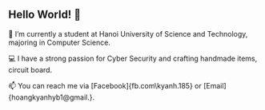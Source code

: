 ## Hello World! 👋

<!--
**anhhk210068/anhhk210068** is a ✨ _special_ ✨ repository because its `README.md` (this file) appears on your GitHub profile.
-->
🔭 I’m currently a student at Hanoi University of Science and Technology, majoring in Computer Science.

💻 I have a strong passion for Cyber Security and crafting handmade items, circuit board.

📫 You can reach me via [Facebook]{fb.com\kyanh.185} or [Email]{hoangkyanhyb1@gmail.}.



